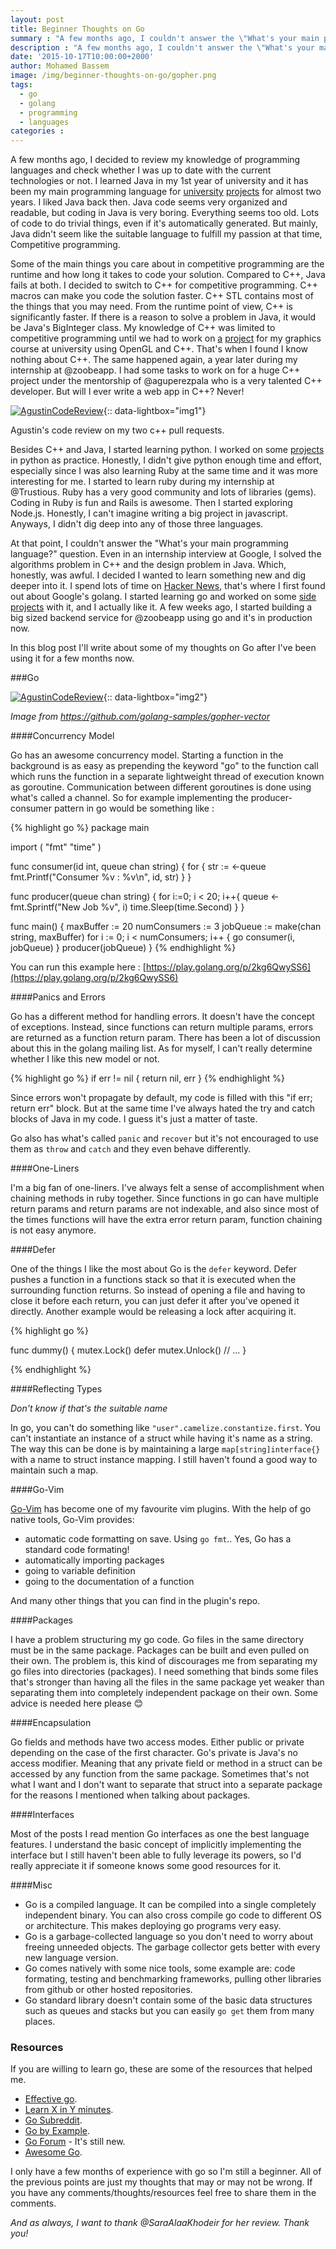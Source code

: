 ```yaml
---
layout: post
title: Beginner Thoughts on Go
summary : "A few months ago, I couldn't answer the \"What's your main programming language?\" question. I knew many programming languages during my university studies, internships and side projects but I didn't dig deep into any of them. I decided I wanted to learn something new and dig deeper into it. That's when I first found out about Google's golang. I started learning go and worked on some side projects with it, and I actually like it. A few weeks ago, I started building a big sized backend service for @zoobeapp using go and it's in production now. In this blog post I'll write about some of my thoughts on Go after I've been using it for a few months now."
description : "A few months ago, I couldn't answer the \"What's your main programming language?\" question. I found about Google's golang and started learning it. In this blog post I'll write about some of my thoughts on Go after I've been using it for a few months now."
date: '2015-10-17T10:00:00+2000'
author: Mohamed Bassem
image: /img/beginner-thoughts-on-go/gopher.png
tags:
  - go
  - golang
  - programming
  - languages
categories :
---
```


A few months ago, I decided to review my knowledge of programming languages and check whether I was up to date with the current technologies or not. I learned Java in my 1st year of university and it has been my main programming language for [university](https://github.com/MohamedBassem/RDBMS-T2) [projects](https://github.com/MohamedBassem/pipelined-MIPS-simulator) for almost two years. I liked Java back then. Java code seems very organized and readable, but coding in Java is very boring. Everything seems too old. Lots of code to do trivial things, even if it's automatically generated. But mainly, Java didn't seem like the suitable language to fulfill my passion at that time, Competitive programming.

Some of the main things you care about in competitive programming are the runtime and how long it takes to code your solution. Compared to C++, Java fails at both. I decided to switch to C++ for competitive programming. C++ macros can make you code the solution faster. C++ STL contains most of the things that you may need. From the runtime point of view, C++ is significantly faster. If there is a reason to solve a problem in Java, it would be Java's BigInteger class. My knowledge of C++ was limited to competitive programming until we had to work on [a](https://github.com/MohamedBassem/tetris) [project](https://github.com/medo/raafat-elhagan) for my graphics course at university using OpenGL and C++. That's when I found I know nothing about C++. The same happened again, a year later during my internship at @zoobeapp. I had some tasks to work on for a huge C++ project under the mentorship of @aguperezpala who is a very talented C++ developer.  But will I ever write a web app in C++? Never!

[![AgustinCodeReview](/img/beginner-thoughts-on-go/AgustinReview.png)](/img/beginner-thoughts-on-go/AgustinReview.png){:: data-lightbox="img1"}

<p class="image-caption">Agustin's code review on my two c++ pull requests.</p>

Besides C++ and Java, I started learning python. I worked on some [projects](https://github.com/MohamedBassem/dTests) in python as practice. Honestly, I didn't give python enough time and effort, especially since I was also learning Ruby at the same time and it was more interesting for me. I started to learn ruby during my internship at @Trustious. Ruby has a very good community and lots of libraries (gems). Coding in Ruby is fun and Rails is awesome. Then I started exploring Node.js. Honestly, I can't imagine writing a big project in javascript. Anyways, I didn't dig deep into any of those three languages.

At that point, I couldn't answer the "What's your main programming language?" question. Even in an internship interview at Google, I solved the algorithms problem in C++ and the design problem in Java. Which, honestly, was awful. I decided I wanted to learn something new and dig deeper into it. I spend lots of time on [Hacker News](https://news.ycombinator.com/), that's where I first found out about Google's golang. I started learning go and worked on some [side](https://github.com/MohamedBassem/getaredis) [projects](https://github.com/MohamedBassem/servgo) with it, and I actually like it. A few weeks ago, I started building a big sized backend service for @zoobeapp using go and it's in production now.

In this blog post I'll write about some of my thoughts on Go after I've been using it for a few months now.

###Go

[![AgustinCodeReview](/img/beginner-thoughts-on-go/gopher.png)](/img/beginner-thoughts-on-go/gopher.png){:: data-lightbox="img2"}

*Image from https://github.com/golang-samples/gopher-vector*

####Concurrency Model

Go has an awesome concurrency model. Starting a function in the background is as easy as prepending the keyword "go" to the function call which runs the function in a separate lightweight thread of execution known as goroutine. Communication between different goroutines is done using what's called a channel. So for example implementing the producer-consumer pattern in go would be something like :


{% highlight go %}
package main

import (
	"fmt"
	"time"
)

func consumer(id int, queue chan string) {
	for {
		str := <-queue
		fmt.Printf("Consumer %v : %v\n", id, str)
	}
}

func producer(queue chan string) {
	for i:=0; i < 20; i++{
		queue <- fmt.Sprintf("New Job %v", i)
		time.Sleep(time.Second)
	}
}

func main() {
	maxBuffer := 20
	numConsumers := 3
	jobQueue := make(chan string, maxBuffer)
	for i := 0; i < numConsumers; i++ {
		go consumer(i, jobQueue)
	}
	producer(jobQueue)
}
{% endhighlight %}

You can run this example here : [https://play.golang.org/p/2kg6QwySS6](https://play.golang.org/p/2kg6QwySS6)

####Panics and Errors

Go has a different method for handling errors. It doesn't have the concept of exceptions. Instead, since functions can return multiple params, errors are returned as a function return param. There has been a lot of discussion about this in the golang mailing list. As for myself, I can't really determine whether I like this new model or not.

{% highlight go %}
if err != nil {
    return nil, err
}
{% endhighlight %}

Since errors won't propagate by default, my code is filled with this "if err; return err" block. But at the same time I've always hated the try and catch blocks of Java in my code. I guess it's just a matter of taste.

Go also has what's called `panic` and `recover` but it's not encouraged to use them as `throw` and `catch` and they even behave differently.

####One-Liners

I'm a big fan of one-liners. I've always felt a sense of accomplishment when chaining methods in ruby together. Since functions in go can have multiple return params and return params are not indexable, and also since most of the times functions will have the extra error return param, function chaining is not easy anymore.

####Defer

One of the things I like the most about Go is the `defer` keyword. Defer pushes a function in a functions stack so that it is executed when the surrounding function returns. So instead of opening a file and having to close it before each return, you can just defer it after you've opened it directly. Another example would be releasing a lock after acquiring it.


{% highlight go %}

func dummy() {
    mutex.Lock()
    defer mutex.Unlock()
    // ...
}

{% endhighlight %}

####Reflecting Types

*Don't know if that's the suitable name*

In go, you can't do something like `"user".camelize.constantize.first`. You can't instantiate an instance of a struct while having it's name as a string. The way this can be done is by maintaining a large `map[string]interface{}` with a name to struct instance mapping. I still haven't found a good way to maintain such a map.

####Go-Vim

[Go-Vim](https://github.com/fatih/vim-go) has become one of my favourite vim plugins. With the help of go native tools, Go-Vim provides:

- automatic code formatting on save. Using `go fmt`.. Yes, Go has a standard code formating!
- automatically importing packages
- going to variable definition
- going to the documentation of a function

And many other things that you can find in the plugin's repo.

####Packages

I have a problem structuring my go code. Go files in the same directory must be in the same package. Packages can be built and even pulled on their own. The problem is, this kind of discourages me from separating my go files into directories (packages). I need something that binds some files that's stronger than having all the files in the same package yet weaker than separating them into completely independent package on their own. Some advice is needed here please :blush:

####Encapsulation

Go fields and methods have two access modes. Either public or private depending on the case of the first character. Go's private is Java's no access modifier. Meaning that any private field or method in a struct can be accessed by any function from the same package. Sometimes that's not what I want and I don't want to separate that struct into a separate package for the reasons I mentioned when talking about packages.

####Interfaces

Most of the posts I read mention Go interfaces as one the best language features. I understand the basic concept of implicitly implementing the interface but I still haven't been able to fully leverage its powers, so I'd really appreciate it if someone knows some good resources for it.

####Misc

- Go is a compiled language. It can be compiled into a single completely independent binary. You can also cross compile go code to different OS or architecture. This makes deploying go programs very easy.
- Go is a garbage-collected language so you don't need to worry about freeing unneeded objects. The garbage collector gets better with every new language version.
- Go comes natively with some nice tools, some example are: code formating, testing and benchmarking frameworks, pulling other libraries from github or other hosted repositories.
- Go standard library doesn't contain some of the basic data structures such as queues and stacks but you can easily `go get` them from many places.

### Resources

If you are willing to learn go, these are some of the resources that helped me.

- [Effective go](https://golang.org/doc/effective_go.html).
- [Learn X in Y minutes](http://learnxinyminutes.com/docs/go/).
- [Go Subreddit](https://www.reddit.com/r/golang/).
- [Go by Example](https://gobyexample.com/).
- [Go Forum](https://forum.golangbridge.org/) - It's still new.
- [Awesome Go](https://github.com/avelino/awesome-go).

I only have a few months of experience with go so I'm still a beginner. All of the previous points are just my thoughts that may or may not be wrong. If you have any comments/thoughts/resources feel free to share them in the comments.

*And as always, I want to thank @SaraAlaaKhodeir for her review. Thank you!*
